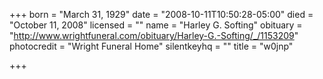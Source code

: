 +++
born = "March 31, 1929"
date = "2008-10-11T10:50:28-05:00"
died = "October 11, 2008"
licensed = ""
name = "Harley G. Softing"
obituary = "http://www.wrightfuneral.com/obituary/Harley-G.-Softing/_/1153209"
photocredit = "Wright Funeral Home"
silentkeyhq = ""
title = "w0jnp"

+++

